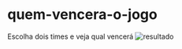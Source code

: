 # quem-vencera-o-jogo
Escolha dois times e veja qual vencerá
![resultado](https://user-images.githubusercontent.com/108141341/178155950-866b14ca-69b9-454d-9d41-60971a60cfbd.PNG)
